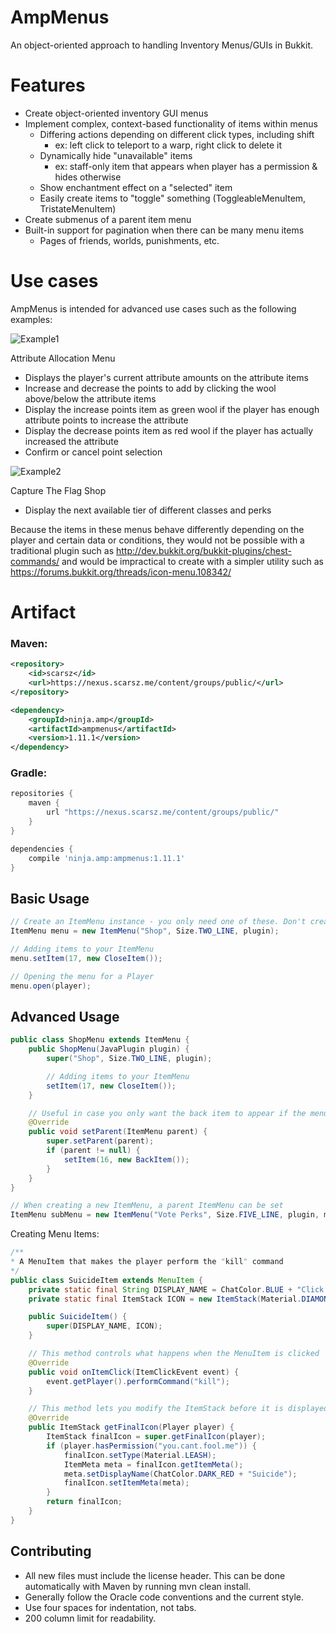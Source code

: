 # AmpMenus

An object-oriented approach to handling Inventory Menus/GUIs in Bukkit.

# Features

* Create object-oriented inventory GUI menus
* Implement complex, context-based functionality of items within menus
  * Differing actions depending on different click types, including shift
    * ex: left click to teleport to a warp, right click to delete it
  * Dynamically hide "unavailable" items
    * ex: staff-only item that appears when player has a permission & hides otherwise
  * Show enchantment effect on a "selected" item
  * Easily create items to "toggle" something (ToggleableMenuItem, TristateMenuItem)
* Create submenus of a parent item menu
* Built-in support for pagination when there can be many menu items
  * Pages of friends, worlds, punishments, etc.

# Use cases

AmpMenus is intended for advanced use cases such as the following examples:

![Example1](https://github.com/ampayne2/AmpMenus/blob/master/Example1.png)

Attribute Allocation Menu
* Displays the player's current attribute amounts on the attribute items
* Increase and decrease the points to add by clicking the wool above/below the attribute items
* Display the increase points item as green wool if the player has enough attribute points to increase the attribute
* Display the decrease points item as red wool if the player has actually increased the attribute
* Confirm or cancel point selection

![Example2](https://github.com/ampayne2/AmpMenus/blob/master/Example2.png)

Capture The Flag Shop
* Display the next available tier of different classes and perks

Because the items in these menus behave differently depending on the player and certain data or conditions, they would not be possible with a traditional plugin such as http://dev.bukkit.org/bukkit-plugins/chest-commands/ and would be impractical to create with a simpler utility such as https://forums.bukkit.org/threads/icon-menu.108342/

# Artifact

### Maven:
```xml
<repository>
    <id>scarsz</id>
    <url>https://nexus.scarsz.me/content/groups/public/</url>
</repository>

<dependency>
    <groupId>ninja.amp</groupId>
    <artifactId>ampmenus</artifactId>
    <version>1.11.1</version>
</dependency>
```

### Gradle:
```groovy
repositories {
    maven {
        url "https://nexus.scarsz.me/content/groups/public/"
    }
}

dependencies {
    compile 'ninja.amp:ampmenus:1.11.1'
}
```

## Basic Usage

```java
// Create an ItemMenu instance - you only need one of these. Don't create one every time you need it...
ItemMenu menu = new ItemMenu("Shop", Size.TWO_LINE, plugin);

// Adding items to your ItemMenu
menu.setItem(17, new CloseItem());

// Opening the menu for a Player
menu.open(player);
```

## Advanced Usage
```java
public class ShopMenu extends ItemMenu {
    public ShopMenu(JavaPlugin plugin) {
        super("Shop", Size.TWO_LINE, plugin);

        // Adding items to your ItemMenu
        setItem(17, new CloseItem());
    }

    // Useful in case you only want the back item to appear if the menu has a parent
    @Override
    public void setParent(ItemMenu parent) {
        super.setParent(parent);
        if (parent != null) {
            setItem(16, new BackItem());
        }
    }
}
```
```java
// When creating a new ItemMenu, a parent ItemMenu can be set
ItemMenu subMenu = new ItemMenu("Vote Perks", Size.FIVE_LINE, plugin, mainMenu);
```

Creating Menu Items:

```java
/**
* A MenuItem that makes the player perform the "kill" command
*/
public class SuicideItem extends MenuItem {
    private static final String DISPLAY_NAME = ChatColor.BLUE + "Click for OP!";
    private static final ItemStack ICON = new ItemStack(Material.DIAMOND);

    public SuicideItem() {
        super(DISPLAY_NAME, ICON);
    }

    // This method controls what happens when the MenuItem is clicked
    @Override
    public void onItemClick(ItemClickEvent event) {
        event.getPlayer().performCommand("kill");
    }

    // This method lets you modify the ItemStack before it is displayed, based on the player opening the menu
    @Override
    public ItemStack getFinalIcon(Player player) {
        ItemStack finalIcon = super.getFinalIcon(player);
        if (player.hasPermission("you.cant.fool.me")) {
            finalIcon.setType(Material.LEASH);
            ItemMeta meta = finalIcon.getItemMeta();
            meta.setDisplayName(ChatColor.DARK_RED + "Suicide");
            finalIcon.setItemMeta(meta);
        }
        return finalIcon;
    }
}
```

## Contributing

* All new files must include the license header. This can be done automatically with Maven by running mvn clean install.
* Generally follow the Oracle code conventions and the current style.
* Use four spaces for indentation, not tabs.
* 200 column limit for readability.
